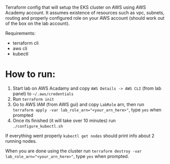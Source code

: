 Terraform config that will setup the EKS cluster on AWS using AWS Academy account. It assumes existence of resources such as vpc, subnets, routing and properly configured role on your AWS account (should work out of the box on the lab account).

Requirements:

- terraform cli
- aws cli
- kubectl

# How to run:

1. Start lab on AWS Acadamy and copy `AWS Details -> AWS CLI` (from lab panel) to `~/.aws/credentials`
2. Run `terraform init`
3. Go to AWS IAM (from AWS gui) and copy `LabRole` arn, then run `terraform apply -var lab_role_arn="<your_arn_here>"`, type `yes` when prompted
4. Once its finished (it will take over 10 minutes) run `./configure_kubectl.sh`

If everything went properly `kubectl get nodes` should print info about 2 running nodes.

When you are done using the cluster run `terraform destroy -var lab_role_arn="<your_arn_here>"`, type `yes` when prompted.
